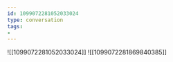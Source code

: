 ```yaml
---
id: 1099072281052033024
type: conversation
tags:
- 
---
```

![[1099072281052033024]]
![[1099072281869840385]]

